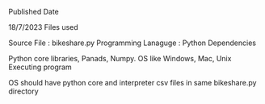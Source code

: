 Published Date

18/7/2023
Files used

Source File : bikeshare.py
Programming Lanaguge : Python
Dependencies

Python core libraries, Panads, Numpy.
OS like Windows, Mac, Unix
Executing program

OS should have python core and interpreter
csv files in same bikeshare.py directory
